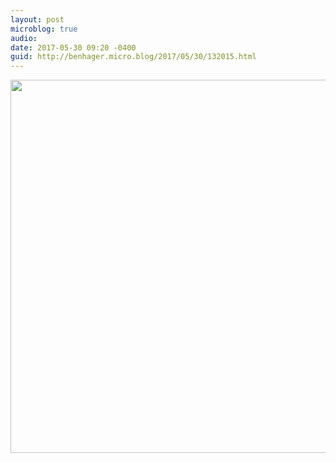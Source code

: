 ```yaml
---
layout: post
microblog: true
audio: 
date: 2017-05-30 09:20 -0400
guid: http://benhager.micro.blog/2017/05/30/132015.html
---
```



<img src="http://hager.blog/uploads/2017/597f9fbee5.jpg" width="600" height="597" />
